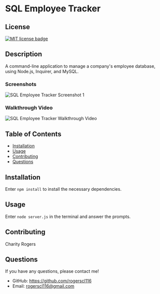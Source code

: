 # SQL Employee Tracker

  ## License
  <a href="https://opensource.org/licenses/MIT"><img src="https://img.shields.io/badge/License-MIT-yellow" alt="MIT license badge"/></a>

  ## Description
A command-line application to manage a company's employee database, using Node.js, Inquirer, and MySQL.

  ### Screenshots
  ![SQL Employee Tracker Screenshot 1]()

  ### Walkthrough Video

  ![SQL Employee Tracker Walkthrough Video]()

  ## Table of Contents
  * [Installation](#installation)
  * [Usage](#usage)
  * [Contributing](#contributing)
  * [Questions](#questions)
        
  ## Installation
Enter `npm install` to install the necessary dependencies.
   
  ## Usage
Enter `node server.js` in the terminal and answer the prompts.

  ## Contributing
Charity Rogers

  ## Questions
If you have any questions, please contact me!

  - GitHub: https://github.com/rogerscl116
  - Email: rogerscl116@gmail.com 
